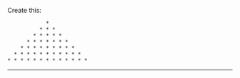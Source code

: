 Create this:

                *  
              * * *  
            * * * * *  
          * * * * * * *  
        * * * * * * * * *  
      * * * * * * * * * * *  
    * * * * * * * * * * * * *  
  * * * * * * * * * * * * * * *  

